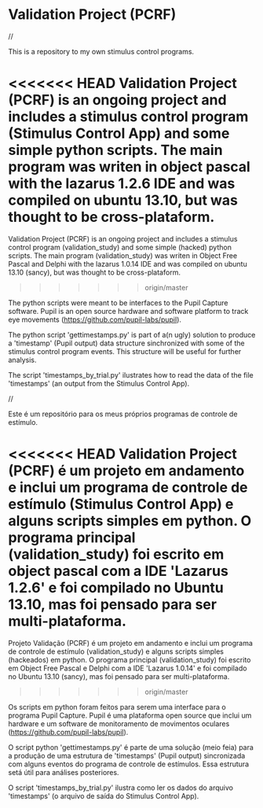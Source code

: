 Validation Project (PCRF)
==================

//

This is a repository to my own stimulus control programs.

<<<<<<< HEAD
Validation Project (PCRF) is an ongoing project and includes a stimulus control program (Stimulus Control App) and some simple python scripts. The main program was writen in object pascal with the lazarus 1.2.6 IDE and was compiled on ubuntu 13.10, but was thought to be cross-plataform.
=======
Validation Project (PCRF) is an ongoing project and includes a stimulus control program (validation_study) and some simple (hacked) python scripts. The main program (validation_study) was writen in Object Free Pascal and Delphi with the lazarus 1.0.14 IDE and was compiled on ubuntu 13.10 (sancy), but was thought to be cross-plataform.
>>>>>>> origin/master

The python scripts were meant to be interfaces to the Pupil Capture software. Pupil is an open source hardware and software platform to track eye movements (https://github.com/pupil-labs/pupil).

The python script 'gettimestamps.py' is part of a(n ugly) solution to produce a 'timestamp' (Pupil output) data structure sinchronized with some of the stimulus control program events. This structure will be useful for further analysis. 

The script 'timestamps_by_trial.py' ilustrates how to read the data of the file 'timestamps' (an output from the Stimulus Control App).

//

Este é um repositório para os meus próprios programas de controle de estímulo.

<<<<<<< HEAD
Validation Project (PCRF) é um projeto em andamento e inclui um programa de controle de estímulo (Stimulus Control App) e alguns scripts simples em python. O programa principal (validation_study) foi escrito em object pascal com a IDE 'Lazarus 1.2.6' e foi compilado no Ubuntu 13.10, mas foi pensado para ser multi-plataforma.
=======
Projeto Validação (PCRF) é um projeto em andamento e inclui um programa de controle de estímulo (validation_study) e alguns scripts simples (hackeados) em python. O programa principal (validation_study) foi escrito em Object Free Pascal e Delphi com a IDE 'Lazarus 1.0.14' e foi compilado no Ubuntu 13.10 (sancy), mas foi pensado para ser multi-plataforma.
>>>>>>> origin/master

Os scripts em python foram feitos para serem uma interface para o programa Pupil Capture. Pupil é uma plataforma open source que inclui um hardware e um software de monitoramento de movimentos oculares (https://github.com/pupil-labs/pupil).

O script python 'gettimestamps.py' é parte de uma solução (meio feia) para a produção de uma estrutura de 'timestamps' (Pupil output) sincronizada com alguns eventos do programa de controle de estímulos. Essa estrutura setá útil para análises posteriores.

O script 'timestamps_by_trial.py' ilustra como ler os dados do arquivo 'timestamps' (o arquivo de saída do Stimulus Control App).
